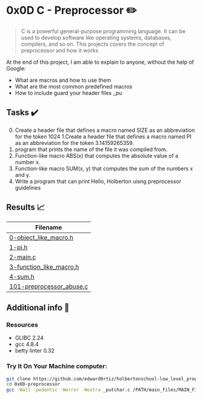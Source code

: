 # 0x0D C - Preprocessor :pencil2:

> C is a powerful general-purpose programming language. It can be used to develop software like operating systems, databases, compilers, and so on. This projects covers the concept of preprocessor and how it works

  At the end of this project, I am able to explain to anyone, without the help of Google:

* What are macros and how to use them
* What are the most common predefined macros
* How to include guard your header files
  _pu
## Tasks :heavy_check_mark:

0. Create a header file that defines a macro named SIZE as an abbreviation for the token 1024
1.Create a header file that defines a macro named PI as an abbreviation for the token 3.14159265359.
2. program that prints the name of the file it was compiled from.
3. Function-like macro ABS(x) that computes the absolute value of a number x.
4. Function-like macro SUM(x, y) that computes the sum of the numbers x and y.
5. Write a program that can print Hello, Holberton uisng preprocessor guidelines

## Results :chart_with_upwards_trend:

| Filename |
| ------ |
| [0-object_like_macro.h](https://github.com/edward0rtiz/holbertonschool-low_level_programming/blob/master/0x0D-preprocessor/0-object_like_macro.h)|
| [1-pi.h](https://github.com/edward0rtiz/holbertonschool-low_level_programming/blob/master/0x0D-preprocessor/1-pi.h)|
| [2-main.c](https://github.com/edward0rtiz/holbertonschool-low_level_programming/blob/master/0x0D-preprocessor/2-main.c)|
| [3-function_like_macro.h](https://github.com/edward0rtiz/holbertonschool-low_level_programming/blob/master/0x0D-preprocessor/3-function_like_macro.h)|
| [4-sum.h](https://github.com/edward0rtiz/holbertonschool-low_level_programming/blob/master/0x0D-preprocessor/4-sum.h)|
| [101-preprocessor_abuse.c](https://github.com/edward0rtiz/holbertonschool-low_level_programming/blob/master/0x0D-preprocessor/101-preprocessor_abuse.c)| (Work in progress)

## Additional info :construction:
### Resources

- GLIBC 2.24
- gcc 4.8.4
- betty linter 0.32



### Try It On Your Machine computer:	
```bash
git clone https://github.com/edward0rtiz/holbertonschool-low_level_programming.git
cd 0x0D-preprocessor
gcc -Wall -pedantic -Werror -Wextra _putchar.c /PATH/main_files/MAIN_FILE.c FILENAME.c -o NEW_FILENAME
```
